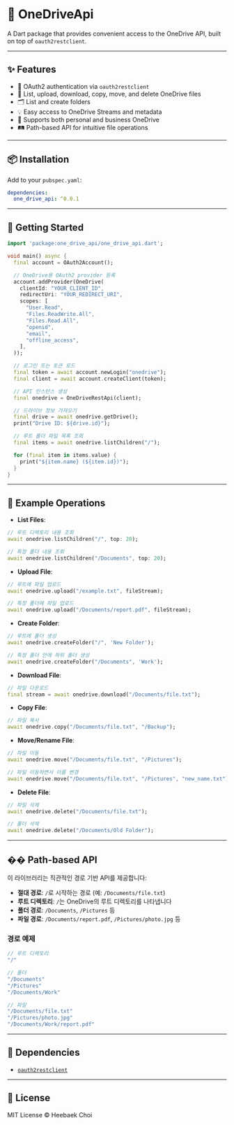 # 📂 OneDriveApi

A Dart package that provides convenient access to the OneDrive API, built on top of `oauth2restclient`.

---

## ✨ Features

- 🔐 OAuth2 authentication via `oauth2restclient`
- 📄 List, upload, download, copy, move, and delete OneDrive files
- 🗂 List and create folders
- 💡 Easy access to OneDrive Streams and metadata
- 📁 Supports both personal and business OneDrive
- 🛤 Path-based API for intuitive file operations

---

## 📦 Installation

Add to your `pubspec.yaml`:

```yaml
dependencies:
  one_drive_api: ^0.0.1
```

---

## 🚀 Getting Started

```dart
import 'package:one_drive_api/one_drive_api.dart';

void main() async {
  final account = OAuth2Account();

  // OneDrive용 OAuth2 provider 등록
  account.addProvider(OneDrive(
    clientId: "YOUR_CLIENT_ID",
    redirectUri: "YOUR_REDIRECT_URI",
    scopes: [
      "User.Read",
      "Files.ReadWrite.All",
      "Files.Read.All",
      "openid",
      "email",
      "offline_access",
    ],
  ));

  // 로그인 또는 토큰 로드
  final token = await account.newLogin("onedrive");
  final client = await account.createClient(token);

  // API 인스턴스 생성
  final onedrive = OneDriveRestApi(client);

  // 드라이브 정보 가져오기
  final drive = await onedrive.getDrive();
  print("Drive ID: ${drive.id}");

  // 루트 폴더 파일 목록 조회
  final items = await onedrive.listChildren("/");

  for (final item in items.value) {
    print("${item.name} (${item.id})");
  }
}
```

---

## 📂 Example Operations

- **List Files**:
```dart
// 루트 디렉토리 내용 조회
await onedrive.listChildren("/", top: 20);

// 특정 폴더 내용 조회
await onedrive.listChildren("/Documents", top: 20);
```

- **Upload File**:
```dart
// 루트에 파일 업로드
await onedrive.upload("/example.txt", fileStream);

// 특정 폴더에 파일 업로드
await onedrive.upload("/Documents/report.pdf", fileStream);
```

- **Create Folder**:
```dart
// 루트에 폴더 생성
await onedrive.createFolder("/", 'New Folder');

// 특정 폴더 안에 하위 폴더 생성
await onedrive.createFolder("/Documents", 'Work');
```

- **Download File**:
```dart
// 파일 다운로드
final stream = await onedrive.download("/Documents/file.txt");
```

- **Copy File**:
```dart
// 파일 복사
await onedrive.copy("/Documents/file.txt", "/Backup");
```

- **Move/Rename File**:
```dart
// 파일 이동
await onedrive.move("/Documents/file.txt", "/Pictures");

// 파일 이동하면서 이름 변경
await onedrive.move("/Documents/file.txt", "/Pictures", "new_name.txt");
```

- **Delete File**:
```dart
// 파일 삭제
await onedrive.delete("/Documents/file.txt");

// 폴더 삭제
await onedrive.delete("/Documents/Old Folder");
```

---

## �� Path-based API

이 라이브러리는 직관적인 경로 기반 API를 제공합니다:

- **절대 경로**: `/`로 시작하는 경로 (예: `/Documents/file.txt`)
- **루트 디렉토리**: `/`는 OneDrive의 루트 디렉토리를 나타냅니다
- **폴더 경로**: `/Documents`, `/Pictures` 등
- **파일 경로**: `/Documents/report.pdf`, `/Pictures/photo.jpg` 등

### 경로 예제

```dart
// 루트 디렉토리
"/"

// 폴더
"/Documents"
"/Pictures"
"/Documents/Work"

// 파일
"/Documents/file.txt"
"/Pictures/photo.jpg"
"/Documents/Work/report.pdf"
```

---

## 🔗 Dependencies

- [`oauth2restclient`](https://pub.dev/packages/oauth2restclient)

---

## 📄 License

MIT License © Heebaek Choi 